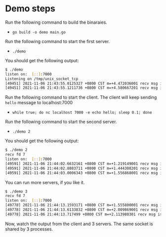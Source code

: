 # Demo steps

Run the following command to build the binaraies.

- `go build -o demo main.go`

Run the following command to start the first server.

- `./demo`

You should get the following output:

```sh
$ ./demo 
listen on:  [::]:7000
Listening on /tmp/unix_socket_tcp
[49451] 2021-11-06 21:43:55.0125327 +0800 CST m=+4.472036001 recv msg is: hello
[49451] 2021-11-06 21:43:55.1211736 +0800 CST m=+4.580667201 recv msg is: hello
```

Run the following command to start the client. The client will keep sending `hello` message to localhost:7000

- `while true; do nc localhost 7000 -e echo hello; sleep 0.1; done`

Run the following command to start the second server.

- `./demo 2`

You should get the following output:

```sh
$ ./demo 2
recv fd 7
listen on:  [::]:7000
[49591] 2021-11-06 21:44:02.6632161 +0800 CST m=+1.219149001 recv msg is: hello
[49591] 2021-11-06 21:44:02.8883711 +0800 CST m=+1.444308201 recv msg is: hello
[49591] 2021-11-06 21:44:03.0006343 +0800 CST m=+1.556868001 recv msg is: hello
```

You can run more servers, if you like it.

```sh
$ ./demo 3
recv fd 7
listen on:  [::]:7000
[49778] 2021-11-06 21:44:13.1593171 +0800 CST m=+1.555800001 recv msg is: hello
[49778] 2021-11-06 21:44:13.6133832 +0800 CST m=+2.009869001 recv msg is: hello
[49778] 2021-11-06 21:44:13.717499 +0800 CST m=+2.113980301 recv msg is: hello
```

Now, watch the output from the client and 3 servers. The same socket is shared by 3 processes.
